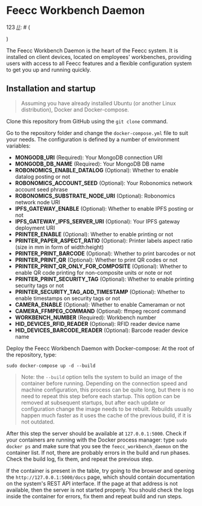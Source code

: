 # Feecc Workbench Daemon
123
[//]: # (<p>)

[//]: # (    <img alt="Workflow status" src="https://img.shields.io/github/workflow/status/NETMVAS/feecc-agent-morsvyaz/Python%20CI?label=CI%20checks">)

[//]: # (    <img alt="GitHub License" src="https://img.shields.io/github/license/NETMVAS/feecc-agent-morsvyaz">)

[//]: # (    <img alt="Maintenance" src="https://img.shields.io/maintenance/yes/2022">)

[//]: # (    <img alt="Black" src="https://img.shields.io/badge/code%20style-black-000000.svg">)

[//]: # (</p>)

The Feecc Workbench Daemon is the heart of the Feecc system. It is installed on client devices, located on employees' workbenches, providing users with access to all Feecc features and a flexible configuration system to get you up and running quickly.

## Installation and startup

> Assuming you have already installed Ubuntu (or another Linux distribution), Docker and Docker-compose.

Clone this repository from GitHub using the `git clone` command.

Go to the repository folder and change the `docker-compose.yml` file to suit your needs. The configuration is defined by a number of environment variables:

- **MONGODB_URI** (Required): Your MongoDB connection URI
- **MONGODB_DB_NAME** (Required): Your MongoDB DB name
- **ROBONOMICS_ENABLE_DATALOG** (Optional): Whether to enable datalog posting or not
- **ROBONOMICS_ACCOUNT_SEED** (Optional): Your Robonomics network account seed phrase
- **ROBONOMICS_SUBSTRATE_NODE_URI** (Optional): Robonomics network node URI
- **IPFS_GATEWAY_ENABLE** (Optional): Whether to enable IPFS posting or not
- **IPFS_GATEWAY_IPFS_SERVER_URI** (Optional): Your IPFS gateway deployment URI
- **PRINTER_ENABLE** (Optional): Whether to enable printing or not
- **PRINTER_PAPER_ASPECT_RATIO** (Optional): Printer labels aspect ratio (size in mm in form of width:height)
- **PRINTER_PRINT_BARCODE** (Optional): Whether to print barcodes or not
- **PRINTER_PRINT_QR** (Optional): Whether to print QR codes or not
- **PRINTER_PRINT_QR_ONLY_FOR_COMPOSITE** (Optional): Whether to enable QR code printing for non-composite units or note
  or not
- **PRINTER_PRINT_SECURITY_TAG** (Optional): Whether to enable printing security tags or not
- **PRINTER_SECURITY_TAG_ADD_TIMESTAMP** (Optional): Whether to enable timestamps on security tags or not
- **CAMERA_ENABLE** (Optional): Whether to enable Cameraman or not
- **CAMERA_FFMPEG_COMMAND** (Optional): ffmpeg record command
- **WORKBENCH_NUMBER** (Required): Workbench number
- **HID_DEVICES_RFID_READER** (Optional): RFID reader device name
- **HID_DEVICES_BARCODE_READER** (Optional): Barcode reader device name


Deploy the Feecc Workbench Daemon with Docker-compose: At the root of the repository, type:


```
sudo docker-compose up -d --build
```

> Note: the `--build` option tells the system to build an image of the container before running. Depending on the connection speed and machine configuration, this process can be quite long, but there is no need to repeat this step before each startup. This option can be removed at subsequent startups, but after each update or configuration change the image needs to be rebuilt. Rebuilds usually happen much faster as it uses the cache of the previous build, if it is not outdated.

After this step the server should be available at `127.0.0.1:5000`. Check if your containers are running with the Docker process manager: type `sudo docker ps` and make sure that you see the `feecc_workbench_daemon` on the container list. If not, there are probably errors in the build and run phases. Check the build log, fix them, and repeat the previous step.

If the container is present in the table, try going to the browser and opening the `http://127.0.0.1:5000/docs` page, which should contain documentation on the system's REST API interface. If the page at that address is not available, then the server is not started properly. You should check the logs inside the container for errors, fix them and repeat build and run steps.
